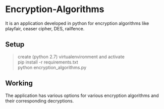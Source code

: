 # Encryption-Algorithms
It is an application developed in python for encryption algorithms like playfair, ceaser cipher, DES, railfence.
## Setup
>create (python 2.7) virtualenvironment and activate<br />
>pip install -r requirements.txt<br />
>python encryption_algorithms.py

## Working
The application has various options for various encryption algorithms and their corresponding decryptions.

